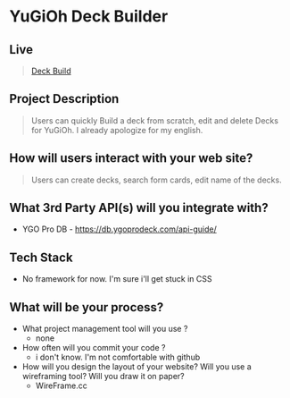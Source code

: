 # YuGiOh Deck Builder

## Live

> [Deck Build](https://twdcarlos.github.io/YuGiOh-Deck-Builder/index.html)

## Project Description

> Users can quickly Build a deck from scratch, edit and delete Decks for YuGiOh. I already apologize for my english.

## How will users interact with your web site?

> Users can create decks, search form cards, edit name of the decks.

## What 3rd Party API(s) will you integrate with?

* YGO Pro DB - https://db.ygoprodeck.com/api-guide/

## Tech Stack

* No framework for now. I'm sure i'll get stuck in CSS

## What will be your process?

* What project management tool will you use ?
  * none
* How often will you commit your code ?
  * i don't know. I'm not comfortable with github
* How will you design the layout of your website? Will you use a wireframing tool? Will you draw it on paper?
  * WireFrame.cc
